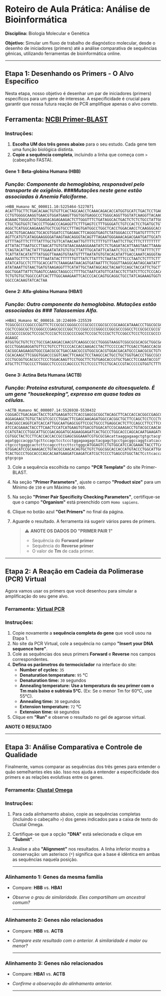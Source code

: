 # **Roteiro de Aula Prática: Análise de Bioinformática**

**Disciplina:** Biologia Molecular e Genética

**Objetivo:** Simular um fluxo de trabalho de diagnóstico molecular, desde o desenho de iniciadores (primers) até a análise comparativa de sequências gênicas, utilizando ferramentas de bioinformática online.

---

## **Etapa 1: Desenhando os Primers - O Alvo Específico**

Nesta etapa, nosso objetivo é desenhar um par de iniciadores (primers) específicos para um gene de interesse. A especificidade é crucial para garantir que nossa futura reação de PCR amplifique apenas o alvo correto.

## **Ferramenta:** [**NCBI Primer-BLAST**](https://www.ncbi.nlm.nih.gov/tools/primer-blast/)

### **Instruções:**

1.  **Escolha UM dos três genes abaixo** para o seu estudo. Cada gene tem uma função biológica distinta.
2.  **Copie a sequência completa**, incluindo a linha que começa com `>` (cabeçalho FASTA).

#### Gene 1: Beta-globina Humana (HBB)
### *Função: Componente da hemoglobina, responsável pelo transporte de oxigênio. ###Mutações neste gene estão associadas à Anemia Falciforme.*

```
>HBB_Humano NC_000011.10:5225464-5227071
ACATTTGCTTCTGACACAACTGTGTTCACTAGCAACCTCAAACAGACACCATGGTGCATCTGACTCCTGAGGAGAAGTCTGCCGTTACTGC
CCTGTGGGGCAAGGTGAACGTGGATGAAGTTGGTGGTGAGGCCCTGGGCAGGTTGGTATCAAGGTTACAAGACAGGTTTAAGGAGACCAAT
AGAAACTGGGCATGTGGAGACAGAGAAGACTCTTGGGTTTCTGATAGGCACTGACTCTCTCTGCCTATTGGTCTATTTTCCCACCCTTAGG
CTGCTGGTGGTCTACCCTTGGACCCAGAGGTTCTTTGAGTCCTTTGGGGATCTGTCCACTCCTGATGCTGTTATGGGCAACCCTAAGGTGA
AGGCTCATGGCAAGAAAGTGCTCGGTGCCTTTAGTGATGGCCTGGCTCACCTGGACAACCTCAAGGGCACCTTTGCCACACTGAGTGAGCT
GCACTGTGACAAGCTGCACGTGGATCCTGAGAACTTCAGGGTGAGTCTATGGGACCCTTGATGTTTTCTTTCCCCTTCTTTTCTATGGTTA
AGTTCATGTCATAGGAAGGGGATAAGTAACAGGGTACAGTTTAGAATGGGAAACAGACGAATGATTGCATCAGTGTGGAAGTCTCAGGATC
GTTTTAGTTTCTTTTATTTGCTGTTCATAACAATTGTTTTCTTTTGTTTAATTCTTGCTTTCTTTTTTTTTTCTTCTCCGCAATTTTTACT
ATTATACTTAATGCCTTAACATTGTGTATAACAAAAGGAAATATCTCTGAGATACATTAAGTAACTTAAAAAAAAACTTTACACAGTCTGC
CTAGTACATTACTATTTGGAATATATGTGTGCTTATTTGCATATTCATAATCTCCCTACTTTATTTTCTTTTATTTTTAATTGATACATAA
TCATTATACATATTTATGGGTTAAAGTGTAATGTTTTAATATGTGTACACATATTGACCAAATCAGGGTAATTTTGCATTTGTAATTTTAA
AAAATGCTTTCTTCTTTTAATATACTTTTTTGTTTATCTTATTTCTAATACTTTCCCTAATCTCTTTCTTTCAGGGCAATAATGATACAAT
GTATCATGCCTCTTTGCACCATTCTAAAGAATAACAGTGATAATTTCTGGGTTAAGGCAATAGCAATATTTCTGCATATAAATATTTCTGC
ATATAAATTGTAACTGATGTAAGAGGTTTCATATTGCTAATAGCAGCTACAATCCAGCTACCATTCTGCTTTTATTTTATGGTTGGGATAA
GGCTGGATTATTCTGAGTCCAAGCTAGGCCCTTTTGCTAATCATGTTCATACCTCTTATCTTCCTCCCACAGCTCCTGGGCAACGTGCTGG
TCTGTGTGCTGGCCCATCACTTTGGCAAAGAATTCACCCCACCAGTGCAGGCTGCCTATCAGAAAGTGGTGGCTGGTGTGGCTAATGCCCT
GGCCCACAAGTATCACTAA
```

#### Gene 2: Alfa-globina Humana (HBA1)
### *Função: Outro componente da hemoglobina. Mutações estão associadas às ### Talassemias Alfa.*
```
>HBA1_Humano NC_000016.10:224699-225539
TCGGCGCCCCGGCCCGGTTCTCCGCGCCGGGGCCCCGCGCCCGGCGCCCGCAAGCATAAACCCTGGCGCGCGCCGGCGCCGGGCCGGCGGC
CGCTCCGGCGCTCCGGGCCCGAGCGCCCGGCTCCCGGCCCCGGGCCCGGCGCCCGGCCTCCGCGCCGCCGTCCCACTTCCCGCCCGCCGCA
CCCGCCCCGCGCTCCCGCTCCCGCTCCCGCCCCGGCTCCCGCTCCCGCTCTCCGGCCTCCCTCCCCGCCCCCGGACCCACCCAGGGCCTTG
AGAAGC ATGGTGCTGTCTCCTGCCGACAAGACCAACGTCAAGGCCGCCTGGGGTAAGGTCGGCGCGCACGCTGGCGAGTATGGTGCGGAG
GCCCTGGAGAGGATGTTCCTGTCCTTCCCCACCACCAAGACCTACTTCCCCCACTTCGACCTGAGCCACGGCTCTGCCCAAGGTTAAGGGC
CACGGCAAGAAGGTGGCCGACGCGCTGACCAACGCCGTGGCGCACGTGGACGACATGCCCAACGCGCTGTCCGCCCTGAGCGACCTGCACG
CGCACAAGCTTCGGGTGGACCCGGTCAACTTCAAGCTCCTAAGCCACTGCCTGCTGGTGACCCTGGCCGCCCACCTCCCCGCCGAGTTCAC
CCCTGCGGTGCACGCCTCCCTGGACAAGTTCCTGGCTTCTGTGAGCACCGTGCTGACCTCCAAATACCGTTAAGCTGGAGCCTCGGTGGCC
ATGCTTCTTGCCCCTTGGGCCTCCCCCCAGCCCCTCCTCCCCTTCCTGCACCCGTACCCCCGTGGTCTTTGAATAAAGTCTGAGTGGGCGGC
```

#### Gene 3: Actina Beta Humana (ACTB)
### *Função: Proteína estrutural, componente do citoesqueleto. É um gene "housekeeping", expresso em quase todas as células.*
```
>ACTB_Humano NC_000007.14:5526938-5530432
CGGGACCTGACAGACTACCTCATGAAGATCCTCACCGAGCGCGGCTACAGCTTCACCACCACGGCCGAGCGGGAAATCGTGCGTGACATTA
AGGAGAAGCTGTGCTACGTCGCCCTGGACTTCGAGCAAGAGATGGCCACGGCTGCTTCCAGCTCCTCCCTGGAGAAGAGCTACGAGCTGCC
TGACGGCCAGGTCATCACCATTGGCAATGAGCGGTTCCGCTGCCCTGAGGCACTCTTCCAGCCTTCCTTCCTGGGCATGGAGTCCTGTGGC
ATCCACGAAACTACCTTCAACTCCATCATGAAGTGTGACGTGGACATCCGCAAAGACCTGTACGCCAACACAGTGCTGTCTGGCGGCACCA
CCATGTACCCTGGCATTGCCGACAGGATGCAGAAGGAGATCACTGCCCTGGCACCCAGCACAATGAAGATCAAGATCATCGCTCCCCTGAG
CGTGGCTACTCCTTCACCACCACCGCCGAGCGGGAAATCGTGCGCGAcattaaggagaagctgtgctacgtcgccctggacttcgagcaag
agatggccacggctgcttccagctcctccctggagaagagctacgagctgcctgacggccaggtcatcaccattggcaatgagcggttccg
ctgccctgaggcactcttccagccttccttcctgggcATGGAGTCCTGTGGCATCCACGAAACTACCTTCAACTCCATCATGAAGTGTGAC
GTGGACATCCGCAAAGACCTGTACGCCAACACAGTGCTGTCTGGCGGCACCACCATGTACCCTGGCATTGCCGACAGGATGCAGAAGGAGA
TCACTGCCCTGGCACCCAGCACAATGAAGATCAAGATCATCGCTCCCCTGAGCGTGGCTACTCcttcaccaccaccgccgagcgggaaatc
gtgcgcga
```

3.  Cole a sequência escolhida no campo **"PCR Template"** do site Primer-BLAST.
4.  Na seção **"Primer Parameters"**, ajuste o campo **"Product size"** para um Mínimo de `150` e um Máximo de `500`.
5.  Na seção **"Primer Pair Specificity Checking Parameters"**, certifique-se que o campo **"Organism"** está preenchido com `Homo sapiens`.
6.  Clique no botão azul **"Get Primers"** no final da página.
7.  Aguarde o resultado. A ferramenta irá sugerir vários pares de primers.

    > ⚠️ **ANOTE OS DADOS DO "PRIMER PAIR 1"**
    > * Sequência do **Forward primer**
    > * Sequência do **Reverse primer**
    > * O valor de **Tm** de cada primer.

---

## **Etapa 2: A Reação em Cadeia da Polimerase (PCR) Virtual**

Agora vamos usar os primers que você desenhou para simular a amplificação do seu gene alvo.

### **Ferramenta:** [**Virtual PCR**](https://virtual-pcr.ico2s.org/pcr/#instructions)

### **Instruções:**

1.  Copie novamente a **sequência completa do gene** que você usou na Etapa 1.
2.  No site da PCR Virtual, cole a sequência no campo **"Insert your DNA sequence here"**.
3.  Cole as sequências dos seus primers **Forward** e **Reverse** nos campos correspondentes.
4.  **Defina os parâmetros do termociclador** na interface do site:
    * **Number of cycles:** `35`
    * **Denaturation temperature:** `95` °C
    * **Denaturation time:** `30` segundos
    * **Annealing temperature:** **Use a temperatura do seu primer com o Tm mais baixo e subtraia 5°C.** (Ex: Se o menor Tm for 60°C, use 55°C).
    * **Annealing time:** `30` segundos
    * **Extension temperature:** `72` °C
    * **Extension time:** `60` segundos
5.  Clique em **"Run"** e observe o resultado no gel de agarose virtual.

**ANOTE O RESULTADO**
    
---

## **Etapa 3: Análise Comparativa e Controle de Qualidade**

Finalmente, vamos comparar as sequências dos três genes para entender o quão semelhantes eles são. Isso nos ajuda a entender a especificidade dos primers e as relações evolutivas entre os genes.

### **Ferramenta:** [**Clustal Omega**](https://www.ebi.ac.uk/jdispatcher/msa/clustalo?stype=dna)

### **Instruções:**

1.  Para cada alinhamento abaixo, copie as sequências completas (incluindo o cabeçalho `>`) dos genes indicados para a caixa de texto do Clustal Omega.
2.  Certifique-se que a opção **"DNA"** está selecionada e clique em **"Submit"**.
3.  Analise a aba **"Alignment"** nos resultados. A linha inferior mostra a conservação: um asterisco (`*`) significa que a base é idêntica em ambas as sequências naquela posição.

    ---
### **Alinhamento 1: Genes da mesma família**
* Compare: **HBB** vs. **HBA1**
* *Observe o grau de similaridade. Eles compartilham um ancestral comum?*

    ---
### **Alinhamento 2: Genes não relacionados**
* Compare: **HBB** vs. **ACTB**
* *Compare este resultado com o anterior. A similaridade é maior ou menor?*

    ---
### **Alinhamento 3: Genes não relacionados**
* Compare: **HBA1** vs. **ACTB**
* *Confirme a observação do alinhamento anterior.*

    ---

    
